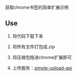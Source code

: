 获取chrome书签的简单扩展示例

## Use
1. 将代码下载下来

2. 将所有文件打包成.zip

3. 将压缩包拖进chrome扩展即可

4. 上传服务：[simple-upload-api](https://github.com/heny/simple-upload-api)